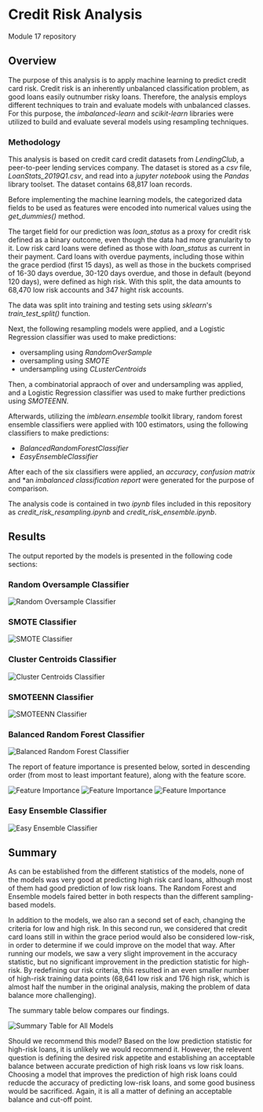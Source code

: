 # Credit Risk Analysis
Module 17 repository


## Overview

The purpose of this analysis is to apply machine learning to predict credit card risk. Credit risk is an inherently unbalanced classification problem, as good loans easily outnumber risky loans. Therefore, the analysis employs different techniques to train and evaluate models with unbalanced classes. For this purpose, the *imbalanced-learn* and *scikit-learn* libraries were utilized to build and evaluate several models using resampling techniques.

### Methodology

This analysis is based on credit card credit datasets from *LendingClub*, a peer-to-peer lending services company. The dataset is stored as a *csv* file, *LoanStats_2019Q1.csv*, and read into a *jupyter notebook* using the *Pandas* library toolset. The dataset contains 68,817 loan records. 

Before implementing the machine learning models, the categorized data fields to be used as features were encoded into numerical values using the *get_dummies()* method. 

The target field for our prediction was *loan_status* as a proxy for credit risk   defined as a binary outcome, even though the data had more granularity to it. Low risk card loans were defined as those with *loan_status* as current in their payment. Card loans with overdue payments, including those within the grace perdiod (first 15 days), as well as those in the buckets comprised of 16-30 days overdue, 30-120 days overdue, and those in default (beyond 120 days), were defined as high risk. With this split, the data amounts to 68,470 low risk accounts and 347 hight risk accounts. 

The data was split into training and testing sets using *sklearn*'s *train_test_split()* function.

Next, the following resampling models were applied, and a Logistic Regression classifier was used to make predictions:

* oversampling using *RandomOverSample*
* oversampling using *SMOTE*
* undersampling using *CLusterCentroids*

Then, a combinatorial appraoch of over and undersampling was applied, and a Logistic Regression classifier was used to make further predictions using *SMOTEENN*.

Afterwards, utilizing the *imblearn.ensemble* toolkit library, random forest ensemble classifiers were applied with 100 estimators, using the following classifiers to make predictions:

* *BalancedRandomForestClassifier*
* *EasyEnsembleClassifier*

After each of the six classifiers were applied, an *accuracy*, *confusion matrix* and *an *imbalanced classification report* were generated for the purpose of comparison.

The analysis code is contained in two *ipynb* files included in this repository as *credit_risk_resampling.ipynb* and *credit_risk_ensemble.ipynb*.

## Results

The output reported by the models is presented in the following code sections:

### Random Oversample Classifier

![Random Oversample Classifier](Resources/images/random_oversampler.png)

### SMOTE Classifier

![SMOTE Classifier](Resources/images/smote_oversampler.png)

### Cluster Centroids Classifier

![Cluster Centroids Classifier](Resources/images/clustered_centroid_undersampler.png)

### SMOTEENN Classifier

![SMOTEENN Classifier](Resources/images/smoteenn_over-undersampler.png)

### Balanced Random Forest Classifier

![Balanced Random Forest Classifier](Resources/images/balanced_random_forest.png)

The report of feature importance is presented below, sorted in descending order (from most to least important feature), along with the feature score.

![Feature Importance](Resources/images/features_1.png)
![Feature Importance](Resources/images/features_2.png)
![Feature Importance](Resources/images/features_3.png)


### Easy Ensemble Classifier

![Easy Ensemble Classifier](Resources/images/easy_ensemble.png)

## Summary

As can be established from the different statistics of the models, none of the models was very good at predicting high risk card loans, although most of them had good prediction of low risk loans. The Random Forest and Ensemble models faired better in both respects than the different sampling-based models.

In addition to the models, we also ran a second set of each, changing the criteria for low and high risk. In this second run, we considered that credit card loans still in within the grace period would also be considered low-risk, in order to determine if we could improve on the model that way. After running our models, we saw a very slight improvement in the accuracy statistic, but no significant improvement in the prediction statistic for high-risk. By redefining our risk criteria, this resulted in an even smaller number of high-risk training data points (68,641 low risk and 176 high risk, which is almost half the number in the original analysis, making the problem of data balance more challenging).

The summary table below compares our findings.

![Summary Table for All Models](/Resources/images/Summary_tables_all_models.png)

Should we recommend this model? Based on the low prediction statistic for high-risk loans, it is unlikely we would recommend it. However, the relevent question is defining the desired risk appetite and establishing an acceptable balance between accurate prediction of high risk loans vs low risk loans. Choosing a model that improves the prediction of high risk loans could reducde the accuracy of predicting low-risk loans, and some good business would be sacrificed. Again, it is all a matter of defining an acceptable balance and cut-off point.
